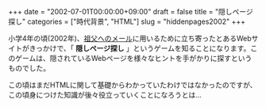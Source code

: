 +++
date = "2002-07-01T00:00:00+09:00"
draft = false
title = "隠しページ探し"
categories = ["時代背景", "HTML"]
slug = "hiddenpages2002"
+++

小学4年の頃(2002年)、[祖父へのメール](/post/mail2002)に用いるために立ち寄ったとあるWebサイトがきっかけで、「 **隠しページ探し** 」というゲームを知ることになります。このゲームは、隠されているWebページを様々なヒントを手がかりに探すというものでした。

この頃はまだHTMLに関して基礎からわかっていたわけではなかったのですが、この頃身につけた知識が後々役立っていくことになろうとは...
